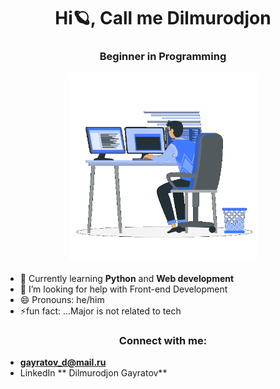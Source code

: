 <h1 align="center">Hi🪐, Call me Dilmurodjon</h1>
<h3 align="center">Beginner in Programming


 <p><img aling="center" alt="gif" src="https://github.com/dilmurodg/dilmurodg/blob/main/coding-boy.gif" width="300" height="300" /></p> 
 </h3>
 
  
 - 📖 Currently learning **Python** and **Web development**
 - 🤔 I’m looking for help with Front-end Development
 - 😄 Pronouns: he/him
 - ⚡fun fact: ...Major is not related to tech

<h3 align="center">Connect with me:</h3>
<p align="left">

 - **gayratov_d@mail.ru** 
 - LinkedIn ** Dilmurodjon Gayratov**

